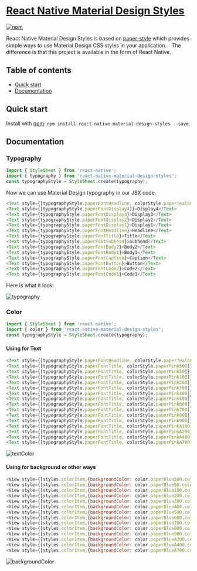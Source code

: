# [React Native Material Design Styles](http://github.com/binggg/react-native-material-design-styles)

[![npm](https://img.shields.io/npm/v/npm.svg)](https://www.npmjs.com/package/react-native-material-design-styles)

React Native Material Design Styles is based on [paper-style](https://github.com/PolymerElements/paper-styles) which provides simple ways to use Material Design CSS styles in your application.　The difference is that this project is available in the form of React Native.



## Table of contents

* [Quick start](#quick-start)
* [Documentation](#documentation)

## Quick start

Install with [npm](https://www.npmjs.com): `npm install react-native-material-design-styles --save`.

## Documentation

### Typography

```javascript
import { StyleSheet } from 'react-native';
import { typography } from 'react-native-material-design-styles';
const typographyStyle = StyleSheet.create(typography);
```
Now we can use Material Design typography in our JSX code.
```javascript
<Text style={[typographyStyle.paperFontHeadline, colorStyle.paperTeal500]}>Typography</Text>
<Text style={[typographyStyle.paperFontDisplay4]}>Display4</Text>
<Text style={typographyStyle.paperFontDisplay3}>Display3</Text>
<Text style={typographyStyle.paperFontDisplay2}>Display2</Text>
<Text style={typographyStyle.paperFontDisplay1}>Display1</Text>
<Text style={typographyStyle.paperFontHeadline}>Headline</Text>
<Text style={typographyStyle.paperFontTitle}>Title</Text>
<Text style={typographyStyle.paperFontSubhead}>Subhead</Text>
<Text style={typographyStyle.paperFontBody2}>Body2</Text>
<Text style={typographyStyle.paperFontBody1}>Body1</Text>
<Text style={typographyStyle.paperFontCaption}>Caption</Text>
<Text style={typographyStyle.paperFontButton}>Button</Text>
<Text style={typographyStyle.paperFontCode2}>Code2</Text>
<Text style={typographyStyle.paperFontCode1}>Code1</Text>
```
Here is what it look:

![typography](./typography.png)

### Color

```javascript
import { StyleSheet } from 'react-native';
import { color } from 'react-native-material-design-styles';
const typographyStyle = StyleSheet.create(typography);
```


#### Using for Text
```javascript
<Text style={[typographyStyle.paperFontHeadline, colorStyle.paperTeal500]}>Text Color</Text>
<Text style={[typographyStyle.paperFontTitle, colorStyle.paperPink500]}>paperPink500</Text>
<Text style={[typographyStyle.paperFontTitle, colorStyle.paperPink50]}>paperPink50</Text>
<Text style={[typographyStyle.paperFontTitle, colorStyle.paperPink100]}>paperPink100</Text>
<Text style={[typographyStyle.paperFontTitle, colorStyle.paperPink200]}>paperPink200</Text>
<Text style={[typographyStyle.paperFontTitle, colorStyle.paperPink300]}>paperPink300</Text>
<Text style={[typographyStyle.paperFontTitle, colorStyle.paperPink400]}>paperPink400</Text>
<Text style={[typographyStyle.paperFontTitle, colorStyle.paperPink500]}>paperPink500</Text>
<Text style={[typographyStyle.paperFontTitle, colorStyle.paperPink600]}>paperPink600</Text>
<Text style={[typographyStyle.paperFontTitle, colorStyle.paperPink700]}>paperPink700</Text>
<Text style={[typographyStyle.paperFontTitle, colorStyle.paperPink800]}>paperPink800</Text>
<Text style={[typographyStyle.paperFontTitle, colorStyle.paperPink900]}>paperPink900</Text>
<Text style={[typographyStyle.paperFontTitle, colorStyle.paperPinkA100]}>paperPinkA100</Text>
<Text style={[typographyStyle.paperFontTitle, colorStyle.paperPinkA200]}>paperPinkA200</Text>
<Text style={[typographyStyle.paperFontTitle, colorStyle.paperPinkA400]}>paperPinkA400</Text>
<Text style={[typographyStyle.paperFontTitle, colorStyle.paperPinkA700]}>paperPinkA700</Text>
```

![textColor](./textColor.png)

#### Using for background or other ways

```javascript
<View style={[styles.colorItem,{backgroundColor: color.paperBlue500.color}]}></View>
<View style={[styles.colorItem,{backgroundColor: color.paperBlue50.color}]}></View>
<View style={[styles.colorItem,{backgroundColor: color.paperBlue100.color}]}></View>
<View style={[styles.colorItem,{backgroundColor: color.paperBlue200.color}]}></View>
<View style={[styles.colorItem,{backgroundColor: color.paperBlue300.color}]}></View>
<View style={[styles.colorItem,{backgroundColor: color.paperBlue400.color}]}></View>
<View style={[styles.colorItem,{backgroundColor: color.paperBlue500.color}]}></View>
<View style={[styles.colorItem,{backgroundColor: color.paperBlue600.color}]}></View>
<View style={[styles.colorItem,{backgroundColor: color.paperBlue700.color}]}></View>
<View style={[styles.colorItem,{backgroundColor: color.paperBlue800.color}]}></View>
<View style={[styles.colorItem,{backgroundColor: color.paperBlue900.color}]}></View>
<View style={[styles.colorItem,{backgroundColor: color.paperBlueA200.color}]}></View>
<View style={[styles.colorItem,{backgroundColor: color.paperBlueA400.color}]}></View>
<View style={[styles.colorItem,{backgroundColor: color.paperBlueA700.color}]}></View>
```

![backgroundColor](./backgroundColor.png)